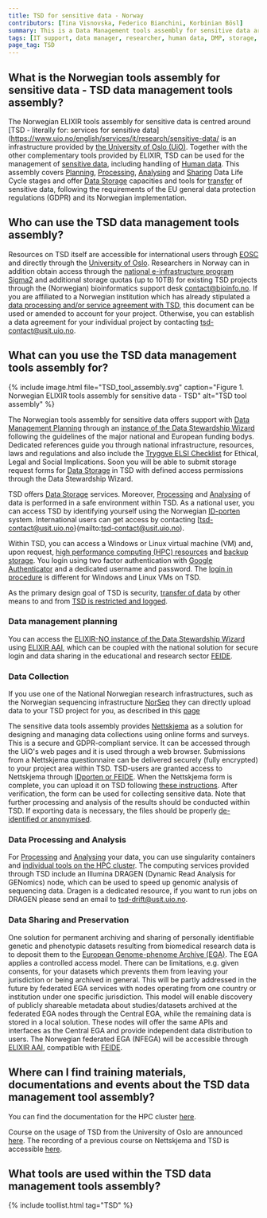 ```yaml
---
title: TSD for sensitive data - Norway
contributors: [Tina Visnovska, Federico Bianchini, Korbinian Bösl]
summary: This is a Data Management tools assembly for sensitive data around TSD. TSD as an infrastructure is aimed for researchers in Norway and their collaborators, but can be used by anyone.
tags: [IT support, data manager, researcher, human data, DMP, storage, sensitive]
page_tag: TSD
---
```


## What is the Norwegian tools assembly for sensitive data - TSD data management tools assembly?
The Norwegian ELIXIR tools assembly for sensitive data is centred around 
[TSD - literally for: services for sensitive data](https://www.uio.no/english/services/it/research/sensitive-data/ is an infrastructure provided by [the University of Oslo (UiO)](https://www.uio.no). Together with the other complementary tools provided by ELIXIR, TSD can be used for the management of [sensitive data](sensitive_data), including handling of [Human data](human_data).
This assembly covers [Planning](planning), [Processing](processing), [Analysing](analysing) and [Sharing](sharing) Data Life Cycle stages and offer [Data Storage](storage) capacities and tools for [transfer](data_transfer) of sensitive data, following the requirements of the EU general data protection regulations (GDPR) and its Norwegian implementation. 



## Who can use the TSD data management tools assembly?

Resources on TSD itself are accessible for international users through [EOSC](https://marketplace.eosc-portal.eu/services/tds) and directly through the [University of Oslo](https://www.uio.no/english/services/it/research/sensitive-data/access/). Researchers in Norway can in addition obtain access through the [national e-infrastructure program Sigma2](https://www.sigma2.no/sensitive-data-services) and additional storage quotas (up to 10TB) for existing TSD projects through the (Norwegian) bioinformatics support desk [contact@bioinfo.no](mailto:contact@bioinfo.no).
If you are affiliated to a Norwegian institution which has already stipulated a [data processing and/or service agreement with TSD](https://www.uio.no/tjenester/it/forskning/sensitiv/hjelp/start/kontrakter/index.html), this document can be used or amended to account for your project. Otherwise, you can establish a data agreement for your individual project by contacting [tsd-contact@usit.uio.no](mailto:tsd-contact@usit.uio.no).

## What can you use the TSD data management tools assembly for?

{% include image.html file="TSD_tool_assembly.svg" caption="Figure 1. Norwegian ELIXIR tools assembly for sensitive data - TSD" alt="TSD tool assembly" %}


The Norwegian tools assembly for sensitive data offers support with [Data Management Planning](planning) through an [instance of the Data Stewardship Wizard](https://elixir-no.ds-wizard.org) following the guidelines of the major national and European funding bodys. Dedicated references guide you through national infrastructure, resources, laws and regulations and also include the [Tryggve ELSI Checklist](https://neic.no/tryggve/links/) for Ethical, Legal and Social Implications. Soon you will be able to submit storage request forms for [Data Storage](storage) in TSD with defined access permissions through the Data Stewardship Wizard.

TSD offers [Data Storage](storage) services. Moreover, [Processing](processing) and [Analysing](analysing) of data is performed in a safe environment within TSD. 
As a national user, you can access TSD by identifying yourself using the Norwegian [ID-porten](https://eid.difi.no/en/id-porten) system. International users can get access by contacting [tsd-contact@usit.uio.no}(mailto:tsd-contact@usit.uio.no).

Within TSD, you can access  a Windows or Linux virtual machine (VM) and, upon request, [high performance computing (HPC) resources](https://www.uio.no/english/services/it/research/sensitive-data/use-tsd/hpc/resources.html) and [backup storage](https://www.uio.no/english/services/it/research/sensitive-data/use-tsd/directories-files/backup/index.html). You login using two factor authentication with [Google Authenticator](https://support.google.com/accounts/answer/1066447?co=GENIE.Platform%3DAndroid&hl=en) and a dedicated username and password. The [login in procedure](https://www.uio.no/english/services/it/research/sensitive-data/use-tsd/login/index.html) is different for Windows and Linux VMs on TSD.

As the primary design goal of TSD is security, [transfer of data](data_transfer) by other means to and from [TSD is restricted and logged](https://www.uio.no/english/services/it/research/sensitive-data/use-tsd/import-export/index.html).


### Data management planning

You can access the [ELIXIR-NO instance of the Data Stewardship Wizard](https://elixir-no.ds-wizard.org) using [ELIXIR AAI](https://elixir-europe.org/services/compute/aai), which can be coupled with the national solution for secure login and data sharing in the educational and research sector [FEIDE](https://www.feide.no/).

### Data Collection

If you use one of the National Norwegian research infrastructures, such as the Norwegian sequencing infrastructure [NorSeq](https://www.norseq.org/) they can directly upload data to your TSD project for you, as described in this [page](https://elixir.no/Services-bak/data_produced_NorSeq)

The sensitive data tools assembly provides [Nettskjema](https://nettskjema.no) as a solution for designing and managing data collections using online forms and surveys. This is a secure and GDPR-compliant service. It can be accessed through the  UiO's web pages and it is used through a web browser. Submissions from a Nettskjema questionnaire can be delivered securely (fully encrypted) to your project area within TSD. 
TSD-users are granted access to Nettskjema through [IDporten or FEIDE](https://www.uio.no/tjenester/it/adm-app/nettskjema/mer-om/eksterne-brukere). When the Nettskjema form is complete, you can upload it on TSD following [these instructions](https://www.uio.no/tjenester/it/adm-app/nettskjema/hjelp/koble-skjema-til-tsd.html). After verification, the form can be used for collecting sensitive data. Note that further processing and analysis of the results should be conducted within TSD. If exporting data is necessary, the files should be properly [de-identified or anonymised](sensitive_data.html#how-can-you-de-identify-your-data). 

### Data Processing and Analysis

For [Processing](processing) and [Analysing](analysing) your data,  you can use singularity containers and [individual tools on the HPC cluster](https://www.uio.no/english/services/it/research/sensitive-data/use-tsd/hpc/software/). 
The computing services provided through TSD include an Illumina DRAGEN (Dynamic Read Analysis for GENomics) node, which can be used to speed up genomic analysis of sequencing data. Dragen is a dedicated resource, if you want to run jobs on DRAGEN please send an email to [tsd-drift@usit.uio.no](mailto:tsd-drift@usit.uio.no).
 
### Data Sharing and Preservation
 
One solution for permanent archiving and sharing of personally identifiable genetic and phenotypic datasets resulting from biomedical research data is to deposit them to the [European Genome-phenome Archive (EGA)](https://ega-archive.org/). The EGA applies a controlled access model. There can be limitations, e.g. given consents, for your datasets which prevents them from leaving your jurisdiction or being archived in general. This will be partly addressed in the future by federated EGA services with nodes operating from one country or institution under one specific jurisdiction. This model will enable discovery of publicly shareable metadata about studies/datasets archived at the federated EGA nodes through the Central EGA, while the remaining data is stored in a local solution. These nodes will offer the same APIs and interfaces as the Central EGA and provide independent data distribution to users.
The Norwegian federated EGA (NFEGA) will be accessible through [ELIXIR AAI](https://elixir-europe.org/services/compute/aai), compatible with [FEIDE](https://www.feide.no/).


## Where can I find training materials, documentations and events about the TSD data management tool assembly?

You can find the documentation for the HPC cluster [here](https://www.uio.no/english/services/it/research/sensitive-data/use-tsd/hpc/colossus-userguide.html).

Course on the usage of TSD from the University of Oslo are announced [here](https://www.uio.no/english/for-employees/support/research/research-data/training/courses/). The recording of a previous course on Nettskjema and TSD is accessible [here](https://www.uio.no/for-ansatte/kompetanse/tema/data/nettskjema-tsd/tsd-nettskjema2april.html).


## What tools are used within the TSD data management tools assembly?

{% include toollist.html tag="TSD" %}
